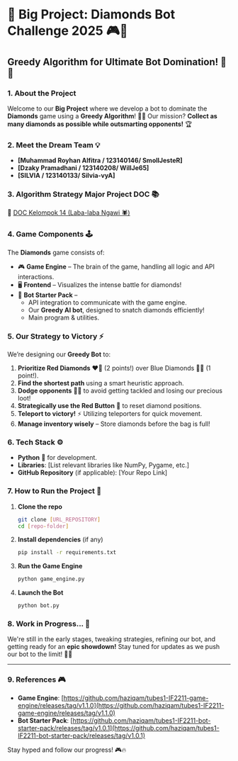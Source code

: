 # 🚀 Big Project: Diamonds Bot Challenge 2025 🎮💎

## Greedy Algorithm for Ultimate Bot Domination! 🤖🔥

### 1. About the Project
Welcome to our **Big Project** where we develop a bot to dominate the **Diamonds** game using a **Greedy Algorithm**! 💎💥 Our mission? **Collect as many diamonds as possible while outsmarting opponents!** 🏆

### 2. Meet the Dream Team 💡
- **[Muhammad Royhan Alfitra / 123140146/ SmollJesteR]**  
- **[Dzaky Pramadhani / 123140208/ WillJe65]**  
- **[SILVIA / 123140133/ Silvia-vyA]**  

### 3. Algorithm Strategy Major Project DOC 📚
📄 [DOC Kelompok 14 (Laba-laba Ngawi 🕷️)](https://github.com/Silvia-vyA/StimaBOT/blob/main/Kelompok%2014(Laba-laba%20Ngawi).pdf)

### 4. Game Components 🕹️
The **Diamonds** game consists of:
- 🎮 **Game Engine** – The brain of the game, handling all logic and API interactions.
- 🖥️ **Frontend** – Visualizes the intense battle for diamonds!
- 🤖 **Bot Starter Pack** –
  - API integration to communicate with the game engine.
  - Our **Greedy AI bot**, designed to snatch diamonds efficiently!
  - Main program & utilities.

### 5. Our Strategy to Victory ⚡
We’re designing our **Greedy Bot** to:
1. **Prioritize Red Diamonds** ❤️💎 (2 points!) over Blue Diamonds 💙💎 (1 point!).
2. **Find the shortest path** using a smart heuristic approach.
3. **Dodge opponents** 🏃‍♂️ to avoid getting tackled and losing our precious loot!
4. **Strategically use the Red Button** 🔴 to reset diamond positions.
5. **Teleport to victory!** ⚡ Utilizing teleporters for quick movement.
6. **Manage inventory wisely** – Store diamonds before the bag is full!

### 6. Tech Stack ⚙️
- **Python** 🐍 for development.
- **Libraries**: [List relevant libraries like NumPy, Pygame, etc.]
- **GitHub Repository** (if applicable): [Your Repo Link]

### 7. How to Run the Project 🚀
1. **Clone the repo**
   ```bash
   git clone [URL_REPOSITORY]
   cd [repo-folder]
   ```
2. **Install dependencies** (if any)
   ```bash
   pip install -r requirements.txt
   ```
3. **Run the Game Engine**
   ```bash
   python game_engine.py
   ```
4. **Launch the Bot**
   ```bash
   python bot.py
   ```

### 8. Work in Progress... 🔧
We're still in the early stages, tweaking strategies, refining our bot, and getting ready for an **epic showdown!** Stay tuned for updates as we push our bot to the limit! 🚀💡

---

### 9. References 🎮
- **Game Engine**: [https://github.com/haziqam/tubes1-IF2211-game-engine/releases/tag/v1.1.0](https://github.com/haziqam/tubes1-IF2211-game-engine/releases/tag/v1.1.0)
- **Bot Starter Pack**: [https://github.com/haziqam/tubes1-IF2211-bot-starter-pack/releases/tag/v1.0.1](https://github.com/haziqam/tubes1-IF2211-bot-starter-pack/releases/tag/v1.0.1)

Stay hyped and follow our progress! 🎮🔥

